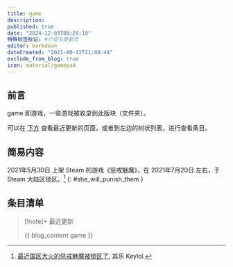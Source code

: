 ```yaml
---
title: game
description:
published: true
date: "2024-12-03T00:28:10"
特殊标签标记: #介绍与更新页
editor: markdown
dateCreated: "2021-08-12T21:08:44"
exclude_from_blog: true
icon: material/gamepad
---
```


## 前言

game 即游戏，一些游戏被收录到此版块（文件夹）。

可以在 [下方](#条目清单) 查看最近更新的页面，或者到左边的树状列表，进行查看条目。

## 简易内容

<!--
    date: "2021-07-22T17:52:34"
-->

2021年5月30日 上架 Steam 的游戏《惩戒魅魔》，在 2021年7月20日 左右，于 Steam 大陆区锁区。[^SWPT]
{: #she_will_punish_them }

[^SWPT]: [最近国区大火的惩戒魅魔被锁区了](https://archive.is/gOwkU "https://keylol.com/t733421-1-1"), 其乐 Keylol.

## 条目清单

> [!note]+ 最近更新
>
> {{ blog_content game }}
